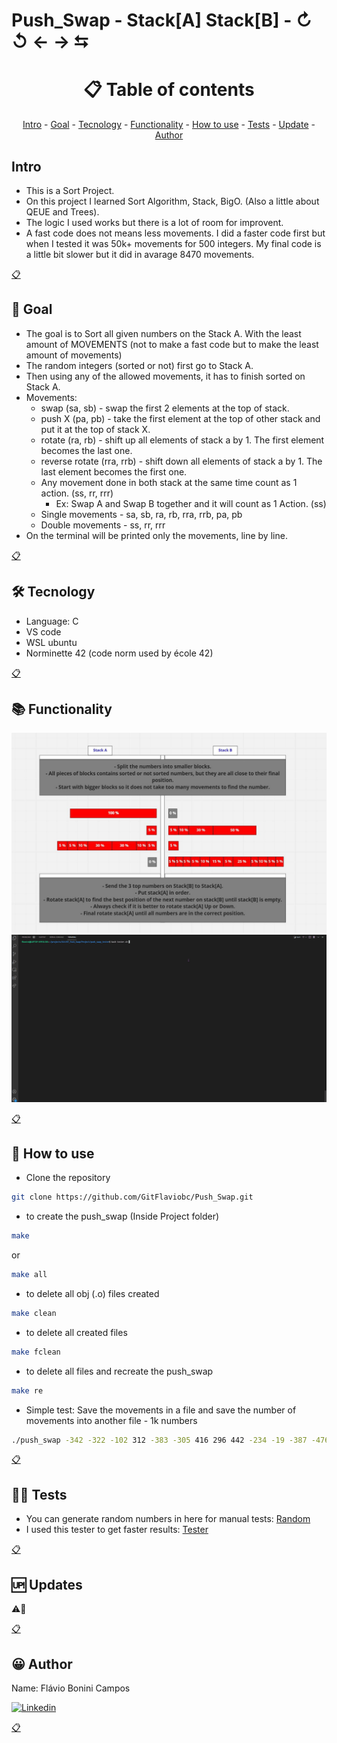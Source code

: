 # Push_Swap - Stack[A] Stack[B] - &#x21bb; &#x21ba; &#x2190; &#x2192; &#x2B80;

<h1 name ="content" align = "center">📋 Table of contents</h1>
<p align = "center">
  <a href = "#intro">Intro</a> -
  <a href = "#goal">Goal</a> -
  <a href = "#tec">Tecnology</a> -
  <a href = "#function">Functionality</a> -
  <a href = "#how">How to use</a> -
  <a href = "#test">Tests</a> -
  <a href = "#update">Update</a> -
  <a href = "#author">Author</a>
</p>

<a name="intro"/> <h2> Intro </h2> </a>
- This is a Sort Project.
- On this project I learned Sort Algorithm, Stack, BigO. (Also a little about QEUE and Trees).
- The logic I used works but there is a lot of room for improvent. 
- A fast code does not means less movements. I did a faster code first but when I tested it was 50k+ movements for 500 integers. My final code is a little bit slower but it did in avarage 8470 movements.
<p></p>
<a href = "#content">📋</a>

<a name="goal"/> <h2> 🎯 Goal </h2> </a>
- The goal is to Sort all given numbers on the Stack A. With the least amount of MOVEMENTS (not to make a fast code but to make the least amount of movements)
- The random integers (sorted or not) first go to Stack A.
- Then using any of the allowed movements, it has to finish sorted on Stack A.
- Movements:
    - swap (sa, sb) - swap the first 2 elements at the top of stack.
    - push X (pa, pb) - take the first element at the top of other stack and put it at the top of stack X.
    - rotate (ra, rb) - shift up all elements of stack a by 1. The first element becomes the last one.
    - reverse rotate (rra, rrb) - shift down all elements of stack a by 1. The last element becomes the first one.
  - Any movement done in both stack at the same time count as 1 action. (ss, rr, rrr) 
    - Ex: Swap A and Swap B together and it will count as 1 Action. (ss)
  - Single movements - sa, sb, ra, rb, rra, rrb, pa, pb
  - Double movements - ss, rr, rrr
- On the terminal will be printed only the movements, line by line.
<p></p>
<a href = "#content">📋</a>

<a name="tec"/> <h2> 🛠️ Tecnology </h2> </a>
- Language: C
- VS code
- WSL ubuntu
- Norminette 42 (code norm used by école 42)
<p></p>
<a href = "#content">📋</a>

<a name="function"/> <h2> 📚 Functionality </h2> </a>

![Push Logic](https://github.com/GitFlaviobc/Push_Swap/blob/master/Images/Logic.JPG)
![Push Test](https://github.com/GitFlaviobc/Push_Swap/blob/master/Images/PushSwap.gif)

<p></p>
<a href = "#content">📋</a>

<a name="how"/> <h2> 📖 How to use </h2> </a>

- Clone the repository
```bash
git clone https://github.com/GitFlaviobc/Push_Swap.git
```
- to create the push_swap (Inside Project folder)
```bash
make
```
or
```bash
make all
```
- to delete all obj (.o) files created
```bash
make clean
```
 - to delete all created files
```bash
make fclean
```
 - to delete all files and recreate the push_swap
```bash
make re
```
- Simple test: Save the movements in a file and save the number of movements into another file - 1k numbers
```bash
./push_swap -342 -322 -102 312 -383 -305 416 296 442 -234 -19 -387 -476 -439 -402 276 -211 334 402 -58 139 -460 458 273 -84 -411 26 74 208 -359 -446 284 -384 -275 -487 -233 431 229 -181 -92 -113 -7 222 29 -171 367 471 -64 -276 -196 344 480 259 -401 338 -242 113 224 -435 397 204 -39 271 237 -418 128 -311 192 258 -249 153 438 -147 292 -41 -226 57 -293 38 223 -51 255 484 31 441 149 277 34 154 461 -14 109 -235 440 234 115 185 333 101 412 -354 -101 436 -204 61 -284 198 -324 -266 236 -443 279 -339 -362 -46 98 73 -301 394 174 -454 319 391 324 303 486 -136 300 -79 -345 -484 4 393 -285 43 -186 47 354 389 341 238 132 78 -332 -464 104 342 -333 -449 -206 -26 -77 -159 -474 -463 -70 -131 -112 -21 -90 478 -72 340 -318 -358 138 -432 -212 371 -219 -96 -391 274 499 466 470 -27 183 -250 -151 -172 -335 -405 129 401 323 -279 -34 -376 218 313 197 176 64 362 -396 -74 -347 378 -365 207 -479 -485 -123 -237 -160 37 206 196 -444 347 -417 -270 -373 445 288 -457 282 -459 395 -217 414 -138 482 219 -472 -272 318 152 158 178 241 165 -317 190 469 -75 481 -140 -3 320 -274 -498 -448 -184 -295 -286 -53 240 156 -25 322 417 265 349 36 345 -367 -128 -278 490 420 -97 157 -61 -288 307 -118 -176 -11 297 -178 463 253 180 346 -71 -338 186 -456 443 -353 -232 -100 275 264 161 302 -290 170 483 -431 148 413 -438 422 -374 -239 285 41 199 473 16 -360 321 -81 359 249 -95 -105 25 -455 150 372 217 -141 9 -325 -73 325 35 -177 -461 316 -55 -231 133 360 105 -497 386 215 -441 225 380 202 -94 -302 -149 -328 -422 -111 23 159 11 -144 -330 -280 95 311 -409 -166 460 195 -139 309 -408 136 163 53 -475 -395 -319 433 49 -36 -104 387 -380 -429 -213 295 -248 -334 398 91 -481 -155 -341 160 -296 348 66 -473 250 -203 168 -246 -351 -214 -419 -357 -364 -18 -4 182 -321 -180 -462 -428 -273 -412 332 304 -467 48 -433 -85 299 280 134 127 498 -308 -300 492 456 162 256 -28 177 -197 -331 405 -251 -108 188 -416 252 65 424 233 33 -267 143 -247 381 89 -320 -483 453 449 -430 -442 350 452 355 69 88 72 485 -32 -348 -355 -399 -29 -185 145 314 -253 -30 142 -292 187 363 455 205 -312 -93 343 462 -375 -156 -366 328 -470 -40 247 -277 -106 421 -450 166 382 230 270 -173 -114 -182 487 -130 -480 -394 -174 40 -381 -382 476 357 -240 228 -42 -371 -17 13 63 226 -9 -368 450 18 377 -168 84 459 97 -323 434 17 -110 -120 -306 209 -264 124 123 155 42 -45 -299 497 384 268 171 -162 -337 -420 -245 -170 2 119 -215 -143 -200 -406 437 278 388 173 -491 364 -316 435 -415 184 51 -390 -372 55 131 290 -294 151 -228 231 426 -190 373 27 439 269 12 283 193 146 -445 7 -16 93 -103 90 -271 191 409 -150 -451 -490 121 329 28 385 -35 32 -117 -192 -310 -403 390 -469 -252 -37 352 58 -421 -468 494 488 -452 -314 477 375 -50 125 -24 -495 106 221 -52 -482 -499 102 -289 232 96 406 425 -229 -265 126 172 -287 379 194 374 370 281 -386 52 -424 -137 308 -1 175 353 -22 -244 432 -66 -344 135 -65 111 -48 -157 200 -187 5 -13 -281 -361 82 -207 263 -87 -209 -194 -116 423 428 54 77 -83 -69 -125 20 -129 418 317 99 467 56 361 287 -12 179 -427 108 -423 59 201 -298 -466 181 -327 -230 147 448 -154 -208 -122 -379 -191 -163 262 76 -389 -297 298 -291 451 260 1 -407 -20 -54 -336 -257 -205 -388 19 356 -152 21 -486 -88 -255 235 427 -221 8 -161 -458 144 -201 6 -393 103 -303 -370 251 24 -188 -349 141 -259 -225 -33 266 331 -392 110 -148 415 -377 429 -124 -119 493 -315 -132 -343 254 396 -227 79 -492 -326 -282 -223 -6 310 407 -437 140 291 474 335 14 213 -453 -340 465 -478 -133 -363 -414 114 479 403 289 -23 -134 -63 75 -356 30 339 -385 -98 -99 -397 46 -224 -447 212 15 -195 294 -216 -175 83 242 -164 330 -398 44 -404 400 62 -254 243 107 -89 -283 -47 -183 -436 489 0 -210 327 220 211 216 365 293 301 70 -38 86 457 -115 -269 336 -500 -86 -43 -126 245 45 -198 100 -2 286 -127 368 -135 -146 118 430 351 -62 408 399 -80 446 203 -400 468 -107 246 -10 475 130 227 50 92 -78 261 -471 272 -165 85 369 -60 383 410 -31 -76 -496 81 -202 94 -261 -262 -352 267 248 444 164 87 210 -440 -241 -199 -142 472 -413 -477 306 -307 366 -304 -493 -68 392 71 60 68 491 189 116 326 -145 -218 496 -426 -67 -238 244 -189 464 -91 -256 -158 -489 -222 67 -313 376 -8 337 -329 -309 -56 137 120 -350 305 -193 169 -425 447 495 -236 -494 -109 -169 -258 80 112 454 -15 257 358 3 10 -260 -243 -57 117 -434 214 419 39 239 -346 -167 315 -465 -59 -49 500 -179 -263 -220 -369 -378 -121 -44 -82 -5 -268 -153 -488 167 122 411 22 404 > result.txt && echo The Total is: >> total.txt && < result.txt wc -l >> total.txt
```
<p></p>
<a href = "#content">📋</a>

<a name="test"/> <h2> 👨‍💻 Tests </h2> </a>
- You can generate random numbers in here for manual tests: [Random](https://www.random.org/integer-sets/)
- I used this tester to get faster results: [Tester](https://github.com/laisarena/push_swap_tester)
<p></p>
<a href = "#content">📋</a>

<a name="update"/> <h2> 🆙 Updates </h2> </a>
⚠️🚧
<p></p>
<a href = "#content">📋</a>

<a name="author"/> <h2> 😀 Author </h2> </a>
Name: Flávio Bonini Campos
<p></p>

[![Linkedin](https://img.shields.io/badge/LinkedIn-0077B5?style=for-the-badge&logo=linkedin&logoColor=white)](https://www.linkedin.com/in/flaviobc88/)
<p></p>
<a href = "#content">📋</a>
<p></p>
